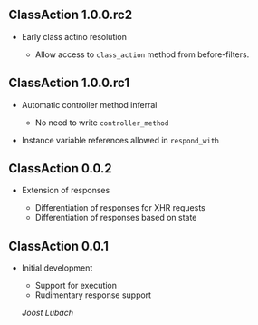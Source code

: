 ## ClassAction 1.0.0.rc2 ##

*   Early class actino resolution

    - Allow access to `class_action` method from before-filters.

## ClassAction 1.0.0.rc1 ##

*   Automatic controller method inferral

    - No need to write `controller_method`

*   Instance variable references allowed in `respond_with`

## ClassAction 0.0.2 ##

*   Extension of responses

    - Differentiation of responses for XHR requests
    - Differentiation of responses based on state

## ClassAction 0.0.1 ##

*   Initial development

    - Support for execution
    - Rudimentary response support

    *Joost Lubach*